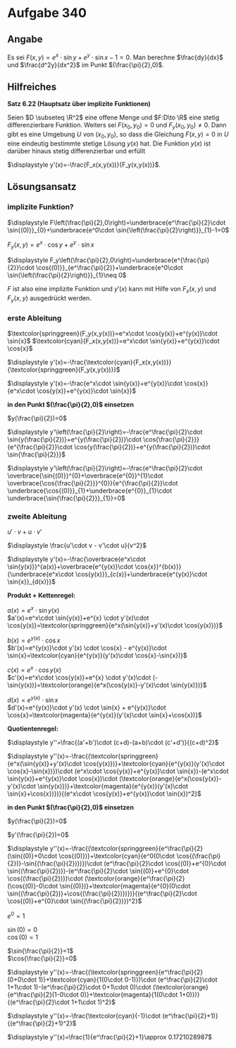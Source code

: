 # Aufgabe 340
## Angabe

Es sei $F(x,y)=e^x \cdot \sin{y}+e^y\cdot \sin{x}-1=0$. Man berechne $\frac{dy}{dx}$ und $\frac{d^2y}{dx^2}$ im Punkt $(\frac{\pi}{2},0)$.

## Hilfreiches

**Satz 6.22 (Hauptsatz über implizite Funktionen)**

Seien $D \subseteq \R^2$ eine offene Menge und $F:D\to \R$ eine stetig differenzierbare Funktion. Weiters sei $F(x_0, y_0)=0$ und $F_y(x_0,y_0)\neq0$. Dann gibt es eine Umgebung $U$ von $(x_0,y_0)$, so dass die Gleichung $F(x,y)=0$ in $U$ eine eindeutig bestimmte stetige Lösung $y(x)$ hat. Die Funktion $y(x)$ ist darüber hinaus stetig differenzierbar und erfüllt

$\displaystyle y'(x)=-\frac{F_x(x,y(x))}{F_y(x,y(x))}$.

## Lösungsansatz

### implizite Funktion?

$\displaystyle F\left(\frac{\pi}{2},0\right)=\underbrace{e^\frac{\pi}{2}\cdot \sin{(0)}}_{0}+\underbrace{e^0\cdot \sin{\left(\frac{\pi}{2}\right)}}_{1}-1=0$

$F_y(x,y)=e^x\cdot \cos{y}+e^y\cdot \sin{x}$

$\displaystyle F_y\left(\frac{\pi}{2},0\right)=\underbrace{e^{\frac{\pi}{2}}\cdot \cos{(0)}}_{e^\frac{\pi}{2}}+\underbrace{e^0\cdot \sin{\left(\frac{\pi}{2}\right)}}_{1}\neq 0$

$F$ ist also eine implizite Funktion und $y'(x)$ kann mit Hilfe von $F_x(x,y)$ und $F_y(x,y)$ ausgedrückt werden.

### erste Ableitung

$\textcolor{springgreen}{F_y(x,y(x))}=e^x\cdot \cos{y(x)}+e^{y(x)}\cdot \sin{x}$
$\textcolor{cyan}{F_x(x,y(x))}=e^x\cdot \sin{y(x)}+e^{y(x)}\cdot \cos{x}$

$\displaystyle y'(x)=-\frac{\textcolor{cyan}{F_x(x,y(x))}}{\textcolor{springgreen}{F_y(x,y(x))}}$

$\displaystyle y'(x)=-\frac{e^x\cdot \sin{y(x)}+e^{y(x)}\cdot \cos{x}}{e^x\cdot \cos{y(x)}+e^{y(x)}\cdot \sin{x}}$

**in den Punkt $(\frac{\pi}{2},0)$ einsetzen**

$y(\frac{\pi}{2})=0$

$\displaystyle y'\left(\frac{\pi}{2}\right)=-\frac{e^\frac{\pi}{2}\cdot \sin{y(\frac{\pi}{2})}+e^{y(\frac{\pi}{2})}\cdot \cos{\frac{\pi}{2}}}{e^{\frac{\pi}{2}}\cdot \cos{y(\frac{\pi}{2})}+e^{y(\frac{\pi}{2})}\cdot \sin{\frac{\pi}{2}}}$

$\displaystyle y'\left(\frac{\pi}{2}\right)=-\frac{e^\frac{\pi}{2}\cdot \overbrace{\sin{(0)}}^{0}+\overbrace{e^{0}}^{1}\cdot \overbrace{\cos{\frac{\pi}{2}}}^{0}}{e^{\frac{\pi}{2}}\cdot \underbrace{\cos{(0)}}_{1}+\underbrace{e^{0}}_{1}\cdot \underbrace{\sin{\frac{\pi}{2}}}_{1}}=0$

### zweite Ableitung

$u' \cdot v + u \cdot v'$

$\displaystyle \frac{u'\cdot v - v'\cdot u}{v^2}$

$\displaystyle y'(x)=-\frac{\overbrace{e^x\cdot \sin{y(x)}}^{a(x)}+\overbrace{e^{y(x)}\cdot \cos{x}}^{b(x)}}{\underbrace{e^x\cdot \cos{y(x)}}_{c(x)}+\underbrace{e^{y(x)}\cdot \sin{x}}_{d(x)}}$

**Produkt + Kettenregel:**

$a(x)=e^x\cdot \sin{y(x)}$\
$a'(x)=e^x\cdot \sin{y(x)}+e^{x} \cdot y'(x)\cdot \cos{y(x)}=\textcolor{springgreen}{e^x(\sin{y(x)}+y'(x)\cdot \cos{y(x)})}$

$b(x)=e^{y(x)}\cdot \cos{x}$ \
$b'(x)=e^{y(x)}\cdot y'(x) \cdot \cos{x} - e^{y(x)}\cdot \sin{x}=\textcolor{cyan}{e^{y(x)}(y'(x)\cdot \cos{x}-\sin{x})}$

$c(x)=e^x\cdot \cos{y(x)}$ \
$c'(x)=e^x\cdot \cos{y(x)}+e^{x} \cdot y'(x)\cdot (-\sin{y(x))}=\textcolor{orange}{e^x(\cos{y(x)}-y'(x)\cdot \sin{y(x)})}$

$d(x)=e^{y(x)}\cdot \sin{x}$ \
$d'(x)=e^{y(x)}\cdot y'(x) \cdot \sin{x} + e^{y(x)}\cdot \cos{x}=\textcolor{magenta}{e^{y(x)}(y'(x)\cdot \sin{x}+\cos{x})}$

**Quotientenregel:**

$\displaystyle y''=\frac{(a'+b')\cdot (c+d)-(a+b)\cdot (c'+d')}{(c+d)^2}$

$\displaystyle y''(x)=-\frac{(\textcolor{springgreen}{e^x(\sin{y(x)}+y'(x)\cdot \cos{y(x)})}+\textcolor{cyan}{e^{y(x)}(y'(x)\cdot \cos{x}-\sin{x})})\cdot (e^x\cdot \cos{y(x)}+e^{y(x)}\cdot \sin{x})-(e^x\cdot \sin{y(x)}+e^{y(x)}\cdot \cos{x})\cdot (\textcolor{orange}{e^x(\cos{y(x)}-y'(x)\cdot \sin{y(x)})}+\textcolor{magenta}{e^{y(x)}(y'(x)\cdot \sin{x}+\cos{x})})}{(e^x\cdot \cos{y(x)}+e^{y(x)}\cdot \sin{x})^2}$

**in den Punkt $(\frac{\pi}{2},0)$ einsetzen**

$y(\frac{\pi}{2})=0$

$y'(\frac{\pi}{2})=0$

$\displaystyle y''(x)=-\frac{(\textcolor{springgreen}{e^\frac{\pi}{2}(\sin{(0)}+0\cdot \cos{(0)})}+\textcolor{cyan}{e^0(0\cdot \cos{(\frac{\pi}{2})}-\sin{(\frac{\pi}{2})})})\cdot (e^\frac{\pi}{2}\cdot \cos{(0)}+e^{0}\cdot \sin{(\frac{\pi}{2})})-(e^\frac{\pi}{2}\cdot \sin{(0)}+e^{0}\cdot \cos{(\frac{\pi}{2})})\cdot (\textcolor{orange}{e^\frac{\pi}{2}(\cos{(0)}-0\cdot \sin{(0)})}+\textcolor{magenta}{e^{0}(0\cdot \sin{(\frac{\pi}{2})}+\cos{(\frac{\pi}{2})})})}{(e^\frac{\pi}{2}\cdot \cos{(0)}+e^{0}\cdot \sin{(\frac{\pi}{2})})^2}$

$e^0=1$

$\sin{(0)}=0$ \
$\cos{(0)}=1$

$\sin{\frac{\pi}{2}}=1$ \
$\cos{\frac{\pi}{2}}=0$

$\displaystyle y''(x)=-\frac{(\textcolor{springgreen}{e^\frac{\pi}{2}(0+0\cdot 1)}+\textcolor{cyan}{1(0\cdot 0-1)})\cdot (e^\frac{\pi}{2}\cdot 1+1\cdot 1)-(e^\frac{\pi}{2}\cdot 0+1\cdot 0)\cdot (\textcolor{orange}{e^\frac{\pi}{2}(1-0\cdot 0)}+\textcolor{magenta}{1(0\cdot 1+0)})}{(e^\frac{\pi}{2}\cdot 1+1\cdot 1)^2}$

$\displaystyle y''(x)=-\frac{\textcolor{cyan}{-1}\cdot (e^\frac{\pi}{2}+1)}{(e^\frac{\pi}{2}+1)^2}$

$\displaystyle y''(x)=\frac{1}{e^\frac{\pi}{2}+1}\approx 0.1721028987$

